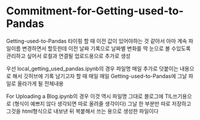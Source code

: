 # Commitment-for-Getting-used-to-Pandas
Getting-used-to-Pandas 타이핑 할 때 이전 값이 있어야하는 것 같아서 아마 계속 파일이름 변경하면서 할듯한데
이전 날짜 기록으로 날짜별 변화를 딱 눈으로 볼 수있도록 관리하고 싶어서 로컬과 연결될 업로드용으로 추가로 생성

우선 local_getting_used_pandas.ipynb의 경우 파일명 매일 추가로 덧붙이는 내용으로 해서 깃허브에 기록 남기고자 할 때 매일 매일 Getting-used-to-Pandas에 그날 파일로 올라가게 될 전체내용

For Uploading a Blog.ipynb의 경우 이것 역시 파일명 그대로 블로그에 TIL쓰기용으로 (형식이 예쁘지 않다 생각되면 따로 올려줄 생각이다) 그날 한 부분만 따로 저장하고 그것을 html형식으로 내보낸 뒤 복붙해서 쓰는 용으로 생성한 파일이다